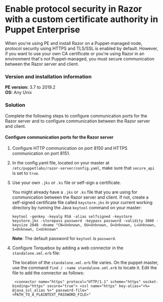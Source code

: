 # Enable protocol security in Razor with a custom certificate authority in Puppet Enterprise
<p>When you're using PE and install Razor on a Puppet-managed node, protocol security using HTTPS and TLS/SSL is enabled by default. However, if you want to use your own CA certificate or you're using Razor in an environment that's not Puppet-managed, you must secure communication between the Razor server and client.</p>
<h3 id="version-and-installation-information">Version and installation information</h3>
<p><strong>PE version:</strong> 3.7 to 2019.2<br> <strong>OS:</strong> Any Unix</p>
<h3 id="solution">Solution</h3>
<p>Complete the following steps to configure communication ports for the Razor server and to configure communication between the Razor server and client.</p>
<h4 id="configure-communication-ports-for-the-razor-server">Configure communication ports for the Razor server</h4>
<ol style="list-style-type: decimal;">
<li>
<p>Configure HTTP communication on port 8150 and HTTPS communication on port 8151.</p>
</li>
<li>
<p>In the config.yaml file, located on your master at <code>/etc/puppetlabs/razor-server/config.yaml</code>, make sure that <code>secure_api</code> is set to <code>true</code>.</p>
</li>
<li>
<p>Use your own <code>.jks</code> or <code>.ks</code> file or self-sign a certificate.</p>
<p>You might already have a <code>.jks</code> or <code>.ks</code> file that you are using for communication between the Razor server and client. If not, create a self-signed certificate file called <code>keystore.jks</code> in your current working directory by running the Java <code>keytool</code> command on your master:</p>
<code>keytool -genkey -keyalg RSA -alias selfsigned -keystore keystore.jks -storepass password -keypass password -validity 3600 -keysize 2048 -dname "CN=Unknown, OU=Unknown, O=Unknown, L=Unknown, S=Unknown, C=Unknown"</code>
<p><strong>Note</strong>: The default password for <code>keytool</code> is <code>password</code>.</p>
</li>
<li>
<p>Configure Torquebox by adding a web connector in the <code>standalone.xml.erb</code> file:</p>
<p>The location of the <code>standalone.xml.erb</code> file varies. On the puppet master, use the command <code>find / -name standalone.xml.erb</code> to locate it. Edit the file to add the connector as follows:</p>
<code> &lt;connector name="https" protocol="HTTP/1.1" scheme="https" socket-binding="https" secure="true"&gt; &lt;ssl name="https" key-alias="&lt;%= @java_ssl_alias %&gt;" password-file="&lt;PATH_TO_A_PLAINTEXT_PASSWORD_FILE&gt;" </code>
</li>
</ol>
